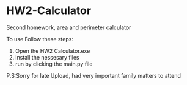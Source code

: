 # HW2-Calculator
Second homework, area and perimeter calculator

To use Follow these steps:
1. Open the HW2 Calculator.exe
2. install the nessesary files
3. run by clicking the main.py file

P.S:Sorry for late Upload, had very important family matters to attend
